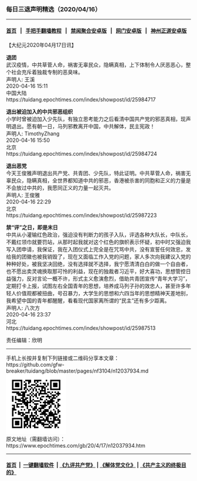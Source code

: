 ### 每日三退声明精选（2020/04/16）
------------------------

#### [首页](https://github.com/gfw-breaker/banned-news1/blob/master/README.md) &nbsp;&nbsp;|&nbsp;&nbsp; [手把手翻墙教程](https://github.com/gfw-breaker/guides/wiki) &nbsp;&nbsp;|&nbsp;&nbsp; [禁闻聚合安卓版](https://github.com/gfw-breaker/bn-android) &nbsp;&nbsp;|&nbsp;&nbsp; [网门安卓版](https://github.com/oGate2/oGate) &nbsp;&nbsp;|&nbsp;&nbsp; [神州正道安卓版](https://github.com/SzzdOgate/update) 



<div class="post_content" id="artbody" itemprop="articleBody">
 <!-- article content begin -->
 <p>
  【大纪元2020年04月17日讯】
 </p>
 <p>
  <strong>
   退团
  </strong>
  <br/>
  武汉疫情，中共草菅人命，祸害无辜民众，隐瞒真相，上下体制令人厌恶恶心，整个社会充斥着独裁专制的恶臭味。
  <br/>
  声明人: 王溪
  <br/>
  2020-04-16 15:11
  <br/>
  中国大陆
  <br/>
  https://tuidang.epochtimes.com/index/showpost/id/25984717
 </p>
 <p>
  <strong>
   退出被迫加入的中共邪恶组织
  </strong>
  <br/>
  小学时曾被迫加入少先队，有独立思考能力之后看清中国共产党的邪恶真相，现声明退出。愿有朝一日，马列邪教离开中国，中共解体，民主宪政！
  <br/>
  声明人: TimothyZhang
  <br/>
  2020-04-16 15:50
  <br/>
  北京
  <br/>
  https://tuidang.epochtimes.com/index/showpost/id/25984724
 </p>
 <p>
  <strong>
   退出恶党
  </strong>
  <br/>
  今天王俊雅声明退出共产党、共青团、少先队，特此证明。中共草菅人命，祸害无辜民众，隐瞒真相，全世界都知道中共的邪恶，香港被杀害的同胞和正义的力量是不会放过中共的，我愿同正义的力量一起灭共。
  <br/>
  声明人: 王俊雅
  <br/>
  2020-04-16 22:29
  <br/>
  北京
  <br/>
  https://tuidang.epochtimes.com/index/showpost/id/25987223
 </p>
 <p>
  <strong>
   禁“评”之日，即是末日
  </strong>
  <br/>
  中共从小灌输红色政治，强迫没有判断力的孩子入队，评选各种大队长，中队长，不戴红领巾就要罚站，从那时起我就对这个红色的旗帜表示怀疑，初中时又强迫我写入团申请，我保证，我在入团仪式上完全是在咒骂中共，没有宣誓任何效忠，发给我的团徽也被我销毁了，现在又面临工作入党的问题，家人多次向我建议入党的种种好处，被我坚决回绝，没有选择就不选择，我宁愿清清白白的做一个自由者，也不愿出卖灵魂换取那可怜的利益，现在的独裁者习近平，好大喜功，思想管控日益强力，反对言论一概不许，形式主义愈演愈烈，借助共青团宣传“青年大学习”，定期打卡上报，试图左右全国青年的思想，培养成马列子孙的效忠人，甚至许多年轻人价值观都被扭曲，号召暴力，大学生的思想和六四当年的思想精神天差地别，我希望中国的青年都醒醒，看看现代国家离所谓的“民主”还有多少距离。
  <br/>
  声明人: 八次方
  <br/>
  2020-04-16 23:37
  <br/>
  河北
  <br/>
  https://tuidang.epochtimes.com/index/showpost/id/25987513
 </p>
 <p>
  责任编辑：欣明
 </p>
 <!-- article content end -->
 <div id="below_article_ad">
 </div>
</div>

<hr/>
手机上长按并复制下列链接或二维码分享本文章：<br/>
https://github.com/gfw-breaker/tuidang/blob/master/pages/nf3104/n12037934.md <br/>
<a href='https://github.com/gfw-breaker/tuidang/blob/master/pages/nf3104/n12037934.md'><img src='https://github.com/gfw-breaker/tuidang/blob/master/pages/nf3104/n12037934.md.png'/></a> <br/>
原文地址（需翻墙访问）：https://www.epochtimes.com/gb/20/4/17/n12037934.htm


------------------------
#### [首页](https://github.com/gfw-breaker/banned-news/blob/master/README.md) &nbsp;|&nbsp; [一键翻墙软件](https://github.com/gfw-breaker/nogfw/blob/master/README.md) &nbsp;| [《九评共产党》](https://github.com/gfw-breaker/9ping.md/blob/master/README.md#九评之一评共产党是什么) | [《解体党文化》](https://github.com/gfw-breaker/jtdwh.md/blob/master/README.md) | [《共产主义的终极目的》](https://github.com/gfw-breaker/gczydzjmd.md/blob/master/README.md)


<img src='http://gfw-breaker.win/tuidang/pages/nf3104/n12037934.md' width='0px' height='0px'/>